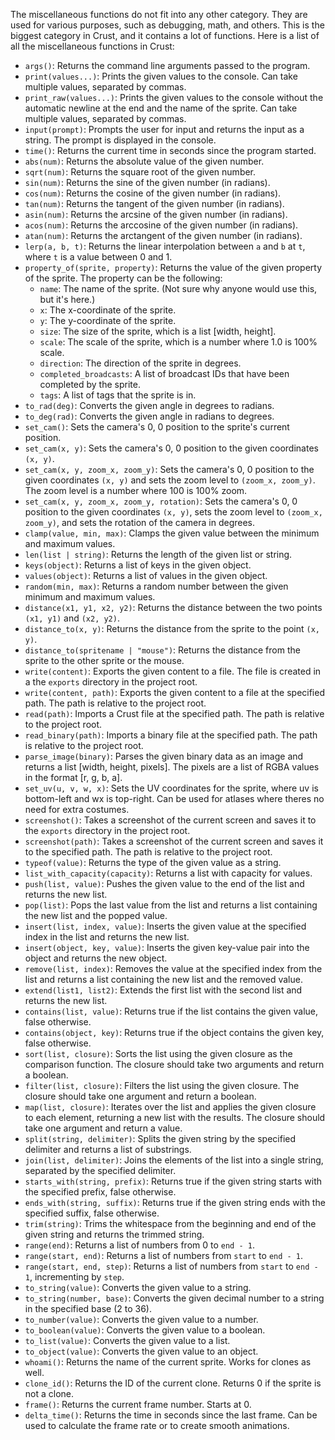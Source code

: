 The miscellaneous functions do not fit into any other category. They are used for various purposes, such as debugging, math, and others. This is the biggest category in Crust, and it contains a lot of functions. Here is a list of all the miscellaneous functions in Crust:

- `args()`: Returns the command line arguments passed to the program.
- `print(values...)`: Prints the given values to the console. Can take multiple values, separated by commas.
- `print_raw(values...)`: Prints the given values to the console without the automatic newline at the end and the name of the sprite. Can take multiple values, separated by commas.
- `input(prompt)`: Prompts the user for input and returns the input as a string. The prompt is displayed in the console.
- `time()`: Returns the current time in seconds since the program started.
- `abs(num)`: Returns the absolute value of the given number.
- `sqrt(num)`: Returns the square root of the given number.
- `sin(num)`: Returns the sine of the given number (in radians).
- `cos(num)`: Returns the cosine of the given number (in radians).
- `tan(num)`: Returns the tangent of the given number (in radians).
- `asin(num)`: Returns the arcsine of the given number (in radians).
- `acos(num)`: Returns the arccosine of the given number (in radians).
- `atan(num)`: Returns the arctangent of the given number (in radians).
- `lerp(a, b, t)`: Returns the linear interpolation between `a` and `b` at `t`, where `t` is a value between 0 and 1.
- `property_of(sprite, property)`: Returns the value of the given property of the sprite. The property can be the following:
    - `name`: The name of the sprite. (Not sure why anyone would use this, but it's here.)
    - `x`: The x-coordinate of the sprite.
    - `y`: The y-coordinate of the sprite.
    - `size`: The size of the sprite, which is a list [width, height].
    - `scale`: The scale of the sprite, which is a number where 1.0 is 100% scale.
    - `direction`: The direction of the sprite in degrees.
    - `completed_broadcasts`: A list of broadcast IDs that have been completed by the sprite.
    - `tags`: A list of tags that the sprite is in.
- `to_rad(deg)`: Converts the given angle in degrees to radians.
- `to_deg(rad)`: Converts the given angle in radians to degrees.
- `set_cam()`: Sets the camera's 0, 0 position to the sprite's current position.
- `set_cam(x, y)`: Sets the camera's 0, 0 position to the given coordinates `(x, y)`.
- `set_cam(x, y, zoom_x, zoom_y)`: Sets the camera's 0, 0 position to the given coordinates `(x, y)` and sets the zoom level to `(zoom_x, zoom_y)`. The zoom level is a number where 100 is 100% zoom.
- `set_cam(x, y, zoom_x, zoom_y, rotation)`: Sets the camera's 0, 0 position to the given coordinates `(x, y)`, sets the zoom level to `(zoom_x, zoom_y)`, and sets the rotation of the camera in degrees.
- `clamp(value, min, max)`: Clamps the given value between the minimum and maximum values.
- `len(list | string)`: Returns the length of the given list or string.
- `keys(object)`: Returns a list of keys in the given object.
- `values(object)`: Returns a list of values in the given object.
- `random(min, max)`: Returns a random number between the given minimum and maximum values.
- `distance(x1, y1, x2, y2)`: Returns the distance between the two points `(x1, y1)` and `(x2, y2)`.
- `distance_to(x, y)`: Returns the distance from the sprite to the point `(x, y)`.
- `distance_to(spritename | "mouse")`: Returns the distance from the sprite to the other sprite or the mouse.
- `write(content)`: Exports the given content to a file. The file is created in a the `exports` directory in the project root.
- `write(content, path)`: Exports the given content to a file at the specified path. The path is relative to the project root.
- `read(path)`: Imports a Crust file at the specified path. The path is relative to the project root.
- `read_binary(path)`: Imports a binary file at the specified path. The path is relative to the project root.
- `parse_image(binary)`: Parses the given binary data as an image and returns a list [width, height, pixels]. The pixels are a list of RGBA values in the format [r, g, b, a].
- `set_uv(u, v, w, x)`: Sets the UV coordinates for the sprite, where uv is bottom-left and wx is top-right. Can be used for atlases where theres no need for extra costumes.
- `screenshot()`: Takes a screenshot of the current screen and saves it to the `exports` directory in the project root.
- `screenshot(path)`: Takes a screenshot of the current screen and saves it to the specified path. The path is relative to the project root.
- `typeof(value)`: Returns the type of the given value as a string.
- `list_with_capacity(capacity)`: Returns a list with capacity for values.
- `push(list, value)`: Pushes the given value to the end of the list and returns the new list.
- `pop(list)`: Pops the last value from the list and returns a list containing the new list and the popped value.
- `insert(list, index, value)`: Inserts the given value at the specified index in the list and returns the new list.
- `insert(object, key, value)`: Inserts the given key-value pair into the object and returns the new object.
- `remove(list, index)`: Removes the value at the specified index from the list and returns a list containing the new list and the removed value.
- `extend(list1, list2)`: Extends the first list with the second list and returns the new list.
- `contains(list, value)`: Returns true if the list contains the given value, false otherwise.
- `contains(object, key)`: Returns true if the object contains the given key, false otherwise.
- `sort(list, closure)`: Sorts the list using the given closure as the comparison function. The closure should take two arguments and return a boolean.
- `filter(list, closure)`: Filters the list using the given closure. The closure should take one argument and return a boolean.
- `map(list, closure)`: Iterates over the list and applies the given closure to each element, returning a new list with the results. The closure should take one argument and return a value.
- `split(string, delimiter)`: Splits the given string by the specified delimiter and returns a list of substrings.
- `join(list, delimiter)`: Joins the elements of the list into a single string, separated by the specified delimiter.
- `starts_with(string, prefix)`: Returns true if the given string starts with the specified prefix, false otherwise.
- `ends_with(string, suffix)`: Returns true if the given string ends with the specified suffix, false otherwise.
- `trim(string)`: Trims the whitespace from the beginning and end of the given string and returns the trimmed string.
- `range(end)`: Returns a list of numbers from 0 to `end - 1`.
- `range(start, end)`: Returns a list of numbers from `start` to `end - 1`.
- `range(start, end, step)`: Returns a list of numbers from `start` to `end - 1`, incrementing by `step`.
- `to_string(value)`: Converts the given value to a string.
- `to_string(number, base)`: Converts the given decimal number to a string in the specified base (2 to 36).
- `to_number(value)`: Converts the given value to a number.
- `to_boolean(value)`: Converts the given value to a boolean.
- `to_list(value)`: Converts the given value to a list.
- `to_object(value)`: Converts the given value to an object.
- `whoami()`: Returns the name of the current sprite. Works for clones as well.
- `clone_id()`: Returns the ID of the current clone. Returns 0 if the sprite is not a clone.
- `frame()`: Returns the current frame number. Starts at 0.
- `delta_time()`: Returns the time in seconds since the last frame. Can be used to calculate the frame rate or to create smooth animations.
